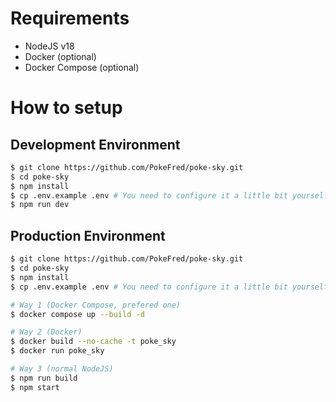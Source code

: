 # Requirements

-   NodeJS v18
-   Docker (optional)
-   Docker Compose (optional)

# How to setup

## Development Environment

```bash
$ git clone https://github.com/PokeFred/poke-sky.git
$ cd poke-sky
$ npm install
$ cp .env.example .env # You need to configure it a little bit yourself!!!
$ npm run dev
```

## Production Environment

```bash
$ git clone https://github.com/PokeFred/poke-sky.git
$ cd poke-sky
$ npm install
$ cp .env.example .env # You need to configure it a little bit yourself!!!

# Way 1 (Docker Compose, prefered one)
$ docker compose up --build -d

# Way 2 (Docker)
$ docker build --no-cache -t poke_sky
$ docker run poke_sky

# Way 3 (normal NodeJS)
$ npm run build
$ npm start
```
